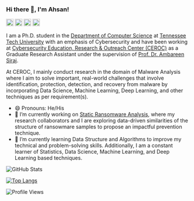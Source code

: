 ### Hi there 👋, I'm Ahsan!

[<img src='https://cdn.jsdelivr.net/npm/simple-icons@3.0.1/icons/linkedin.svg' alt='linkedin' height='20'>](https://www.linkedin.com/in/mdahsanayub/) [<img src='https://cdn.jsdelivr.net/npm/simple-icons@3.0.1/icons/googlescholar.svg' alt='googlescholar' height='20'>](https://scholar.google.com/citations?user=xRr78bIAAAAJ&hl=en) [<img src='https://cdn.jsdelivr.net/npm/simple-icons@3.0.1/icons/researchgate.svg' alt='researchgate' height='20'>](https://www.researchgate.net/profile/Ahsan-Ayub-6) [<img src='https://cdn.jsdelivr.net/npm/simple-icons@3.0.1/icons/twitter.svg' alt='twitter' height='20'>](https://twitter.com/MdAhsanAyub)

I am a Ph.D. student in the [Department of Computer Science](https://www.tntech.edu/engineering/programs/csc/index.php) at [Tennessee Tech University](https://www.tntech.edu/) with an emphasis of Cybersecurity and have been working at [Cybersecurity Education, Research & Outreach Center (CEROC)](https://www.tntech.edu/ceroc/) as a Graduate Research Assistant under the supervision of [Prof. Dr. Ambareen Siraj](https://www.linkedin.com/in/ambareensiraj/).

At CEROC, I mainly conduct research in the domain of Malware Analysis where I aim to solve important, real-world challenges that involve identification, protection, detection, and recovery from malware by incorporating Data Science, Machine Learning, Deep Learning, and other techniques as per requirement(s).

- 😄 Pronouns: He/His
- 🔭 I’m currently working on [Static Ransomware Analysis](https://github.com/AhsanAyub/static_ransomware_analysis), where my research collaborators and I are exploring data-driven similarities of the structure of ransowmare samples to propose an impactful prevention technique.
- 🌱 I’m currently learning Data Structure and Algorithms to improve my technical and problem-solving skills. Additionally, I am a constant learner of Statistics, Data Science, Machine Learning, and Deep Learning based techniques.


![GitHub Stats](https://github-readme-stats.vercel.app/api?username=AhsanAyub&show_icons=true&theme=radical)  

[![Top Langs](https://github-readme-stats.vercel.app/api/top-langs/?username=AhsanAyub&layout=compact&exclude_repo=parameter_optimization_dga_analysis,ahsanayub.github.io,parameter_optimization_pdf_malware&hide=html)](https://github.com/anuraghazra/github-readme-stats)

![Profile Views](https://gpvc.arturio.dev/AhsanAyub)

<!--
**AhsanAyub/AhsanAyub** is a ✨ _special_ ✨ repository because its `README.md` (this file) appears on your GitHub profile.

Here are some ideas to get you started:

- 🔭 I’m currently working on ...
- 🌱 I’m currently learning ...
- 👯 I’m looking to collaborate on ...
- 🤔 I’m looking for help with ...
- 💬 Ask me about ...
- 📫 How to reach me: ...
- 😄 Pronouns: ...
- ⚡ Fun fact: ...
-->

